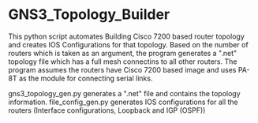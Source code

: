 # GNS3_Topology_Builder
This python script automates Building Cisco 7200 based router topology and creates IOS Configurations for that topology.
Based on the number of routers which is taken as an argument, the program generates a ".net" topology file which has a full mesh connectins to all other routers.
The program assumes the routers have Cisco 7200 based image and uses PA-8T as the module for connecting serial links.

gns3_topology_gen.py generates a ".net" file and contains the topology information.
file_config_gen.py generates IOS configurations for all the routers (Interface configurations, Loopback and IGP (OSPF))

